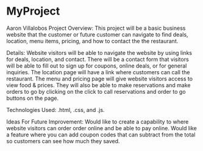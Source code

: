 # MyProject

Aaron Villalobos
Project Overview: This project will be a basic business website that the customer or future customer
                  can navigate to find deals, location, menu items, pricing, and how to contact the 
                  the restaurant.

Details: Website visitors will be able to navigate the website by using links for deals, location, and
         contact.  There will be a contact form that visitors will be able to fill out to sign up 
         for coupons, online deals, or for general inquiries.  The location page will have a link where
         customers can call the restaurant.  The menu and pricing page will give website visitors access
         to view food & prices.  They will also be able to make reservations and make orders to go
         by clicking on the click to call reservations and order to go buttons on the page.  


Technologies Used:  .html, .css, and .js.


Ideas For Future Improvement:  Would like to create a capability to where website visitors can order
                               order online and be able to pay online.  Would like a feature where
                               you can add coupon codes that can subtract from the total so customers
                               can see how much they saved.  


